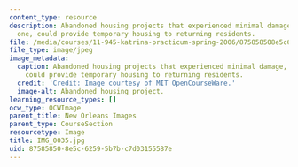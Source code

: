 ```yaml
---
content_type: resource
description: Abandoned housing projects that experienced minimal damage, like this
  one, could provide temporary housing to returning residents.
file: /media/courses/11-945-katrina-practicum-spring-2006/875858508e5c62595b7bc7d03155587e_IMG_0035.jpg
file_type: image/jpeg
image_metadata:
  caption: Abandoned housing projects that experienced minimal damage, like this one,
    could provide temporary housing to returning residents.
  credit: 'Credit: Image courtesy of MIT OpenCourseWare.'
  image-alt: Abandoned housing project.
learning_resource_types: []
ocw_type: OCWImage
parent_title: New Orleans Images
parent_type: CourseSection
resourcetype: Image
title: IMG_0035.jpg
uid: 87585850-8e5c-6259-5b7b-c7d03155587e
---
```

